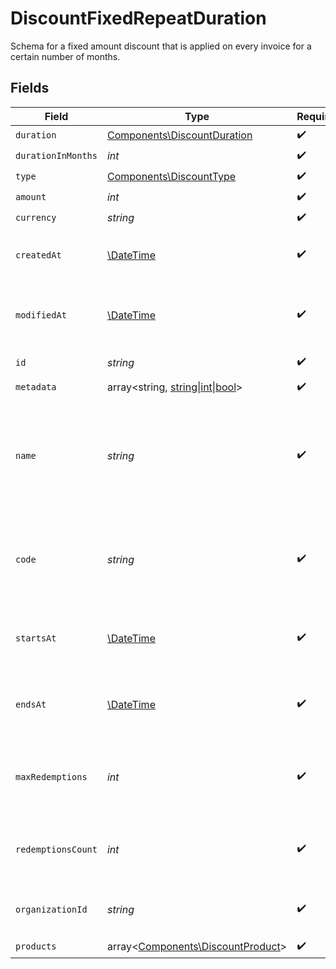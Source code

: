 # DiscountFixedRepeatDuration

Schema for a fixed amount discount that is applied on every invoice
for a certain number of months.


## Fields

| Field                                                                                            | Type                                                                                             | Required                                                                                         | Description                                                                                      | Example                                                                                          |
| ------------------------------------------------------------------------------------------------ | ------------------------------------------------------------------------------------------------ | ------------------------------------------------------------------------------------------------ | ------------------------------------------------------------------------------------------------ | ------------------------------------------------------------------------------------------------ |
| `duration`                                                                                       | [Components\DiscountDuration](../../Models/Components/DiscountDuration.md)                       | :heavy_check_mark:                                                                               | N/A                                                                                              |                                                                                                  |
| `durationInMonths`                                                                               | *int*                                                                                            | :heavy_check_mark:                                                                               | N/A                                                                                              |                                                                                                  |
| `type`                                                                                           | [Components\DiscountType](../../Models/Components/DiscountType.md)                               | :heavy_check_mark:                                                                               | N/A                                                                                              |                                                                                                  |
| `amount`                                                                                         | *int*                                                                                            | :heavy_check_mark:                                                                               | N/A                                                                                              |                                                                                                  |
| `currency`                                                                                       | *string*                                                                                         | :heavy_check_mark:                                                                               | N/A                                                                                              |                                                                                                  |
| `createdAt`                                                                                      | [\DateTime](https://www.php.net/manual/en/class.datetime.php)                                    | :heavy_check_mark:                                                                               | Creation timestamp of the object.                                                                |                                                                                                  |
| `modifiedAt`                                                                                     | [\DateTime](https://www.php.net/manual/en/class.datetime.php)                                    | :heavy_check_mark:                                                                               | Last modification timestamp of the object.                                                       |                                                                                                  |
| `id`                                                                                             | *string*                                                                                         | :heavy_check_mark:                                                                               | The ID of the object.                                                                            |                                                                                                  |
| `metadata`                                                                                       | array<string, [string\|int\|bool](../../Models/Components/DiscountFixedRepeatDurationMetadata.md)> | :heavy_check_mark:                                                                               | N/A                                                                                              |                                                                                                  |
| `name`                                                                                           | *string*                                                                                         | :heavy_check_mark:                                                                               | Name of the discount. Will be displayed to the customer when the discount is applied.            |                                                                                                  |
| `code`                                                                                           | *string*                                                                                         | :heavy_check_mark:                                                                               | Code customers can use to apply the discount during checkout.                                    |                                                                                                  |
| `startsAt`                                                                                       | [\DateTime](https://www.php.net/manual/en/class.datetime.php)                                    | :heavy_check_mark:                                                                               | Timestamp after which the discount is redeemable.                                                |                                                                                                  |
| `endsAt`                                                                                         | [\DateTime](https://www.php.net/manual/en/class.datetime.php)                                    | :heavy_check_mark:                                                                               | Timestamp after which the discount is no longer redeemable.                                      |                                                                                                  |
| `maxRedemptions`                                                                                 | *int*                                                                                            | :heavy_check_mark:                                                                               | Maximum number of times the discount can be redeemed.                                            |                                                                                                  |
| `redemptionsCount`                                                                               | *int*                                                                                            | :heavy_check_mark:                                                                               | Number of times the discount has been redeemed.                                                  |                                                                                                  |
| `organizationId`                                                                                 | *string*                                                                                         | :heavy_check_mark:                                                                               | The organization ID.                                                                             | 1dbfc517-0bbf-4301-9ba8-555ca42b9737                                                             |
| `products`                                                                                       | array<[Components\DiscountProduct](../../Models/Components/DiscountProduct.md)>                  | :heavy_check_mark:                                                                               | N/A                                                                                              |                                                                                                  |